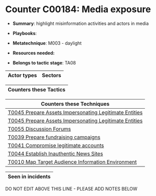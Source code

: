 # Counter C00184: Media exposure

* **Summary**: highlight misinformation activities and actors in media

* **Playbooks**: 

* **Metatechnique**: M003 - daylight

* **Resources needed:** 

* **Belongs to tactic stage**: TA08


| Actor types | Sectors |
| ----------- | ------- |



| Counters these Tactics |
| ---------------------- |



| Counters these Techniques |
| ------------------------- |
| [T0045 Prepare Assets Impersonating Legitimate Entities](../generated_pages/techniques/T0045.md) |
| [T0045 Prepare Assets Impersonating Legitimate Entities](../generated_pages/techniques/T0045.md) |
| [T0055 Discussion Forums](../generated_pages/techniques/T0055.md) |
| [T0039 Prepare fundraising campaigns](../generated_pages/techniques/T0039.md) |
| [T0041 Compromise legitimate accounts](../generated_pages/techniques/T0041.md) |
| [T0044 Establish Inauthentic News Sites](../generated_pages/techniques/T0044.md) |
| [T0010 Map Target Audience Information Environment](../generated_pages/techniques/T0010.md) |



| Seen in incidents |
| ----------------- |


DO NOT EDIT ABOVE THIS LINE - PLEASE ADD NOTES BELOW